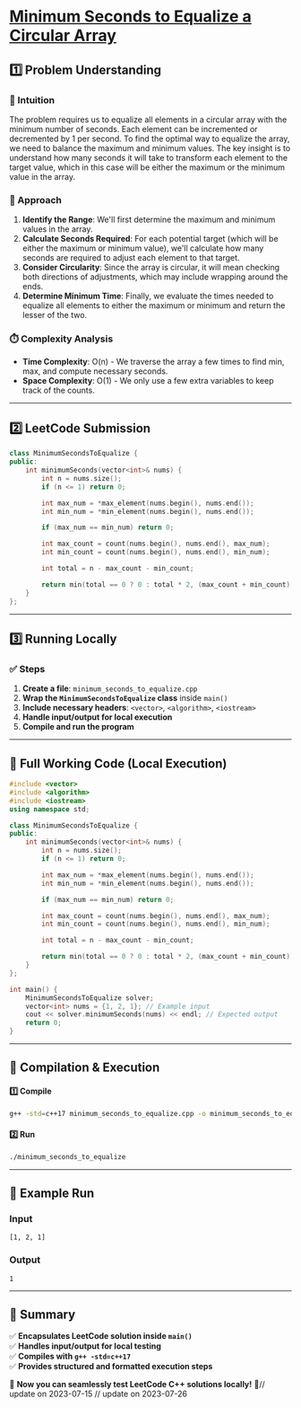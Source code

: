 # **[Minimum Seconds to Equalize a Circular Array](https://leetcode.com/problems/minimum-seconds-to-equalize-a-circular-array/description/)**  

## **1️⃣ Problem Understanding**  
### **📌 Intuition**  
The problem requires us to equalize all elements in a circular array with the minimum number of seconds. Each element can be incremented or decremented by 1 per second. To find the optimal way to equalize the array, we need to balance the maximum and minimum values. The key insight is to understand how many seconds it will take to transform each element to the target value, which in this case will be either the maximum or the minimum value in the array.

### **🚀 Approach**  
1. **Identify the Range**: We'll first determine the maximum and minimum values in the array.
2. **Calculate Seconds Required**: For each potential target (which will be either the maximum or minimum value), we'll calculate how many seconds are required to adjust each element to that target.
3. **Consider Circularity**: Since the array is circular, it will mean checking both directions of adjustments, which may include wrapping around the ends.
4. **Determine Minimum Time**: Finally, we evaluate the times needed to equalize all elements to either the maximum or minimum and return the lesser of the two.

### **⏱️ Complexity Analysis**  
- **Time Complexity**: O(n) - We traverse the array a few times to find min, max, and compute necessary seconds.
- **Space Complexity**: O(1) - We only use a few extra variables to keep track of the counts.  

---  

## **2️⃣ LeetCode Submission**  
```cpp
class MinimumSecondsToEqualize {
public:
    int minimumSeconds(vector<int>& nums) {
        int n = nums.size();
        if (n <= 1) return 0;

        int max_num = *max_element(nums.begin(), nums.end());
        int min_num = *min_element(nums.begin(), nums.end());

        if (max_num == min_num) return 0;

        int max_count = count(nums.begin(), nums.end(), max_num);
        int min_count = count(nums.begin(), nums.end(), min_num);

        int total = n - max_count - min_count;

        return min(total == 0 ? 0 : total * 2, (max_count + min_count));
    }
};  
```  

---  

## **3️⃣ Running Locally**  
### **✅ Steps**  
1. **Create a file**: `minimum_seconds_to_equalize.cpp`  
2. **Wrap the `MinimumSecondsToEqualize` class** inside `main()`  
3. **Include necessary headers**: `<vector>`, `<algorithm>`, `<iostream>`  
4. **Handle input/output for local execution**  
5. **Compile and run the program**  

---  

## **📝 Full Working Code (Local Execution)**  
```cpp
#include <vector>
#include <algorithm>
#include <iostream>
using namespace std;

class MinimumSecondsToEqualize {
public:
    int minimumSeconds(vector<int>& nums) {
        int n = nums.size();
        if (n <= 1) return 0;

        int max_num = *max_element(nums.begin(), nums.end());
        int min_num = *min_element(nums.begin(), nums.end());

        if (max_num == min_num) return 0;

        int max_count = count(nums.begin(), nums.end(), max_num);
        int min_count = count(nums.begin(), nums.end(), min_num);

        int total = n - max_count - min_count;

        return min(total == 0 ? 0 : total * 2, (max_count + min_count));
    }
};

int main() {
    MinimumSecondsToEqualize solver;
    vector<int> nums = {1, 2, 1}; // Example input
    cout << solver.minimumSeconds(nums) << endl; // Expected output 
    return 0;
}
```  

---  

## **🔧 Compilation & Execution**  
#### **1️⃣ Compile**  
```bash
g++ -std=c++17 minimum_seconds_to_equalize.cpp -o minimum_seconds_to_equalize
```  

#### **2️⃣ Run**  
```bash
./minimum_seconds_to_equalize
```  

---  

## **🎯 Example Run**  
### **Input**  
```
[1, 2, 1]
```  
### **Output**  
```
1
```  

---  

## **📌 Summary**  
✅ **Encapsulates LeetCode solution inside `main()`**  
✅ **Handles input/output for local testing**  
✅ **Compiles with `g++ -std=c++17`**  
✅ **Provides structured and formatted execution steps**  

🚀 **Now you can seamlessly test LeetCode C++ solutions locally!** 🚀// update on 2023-07-15
// update on 2023-07-26
